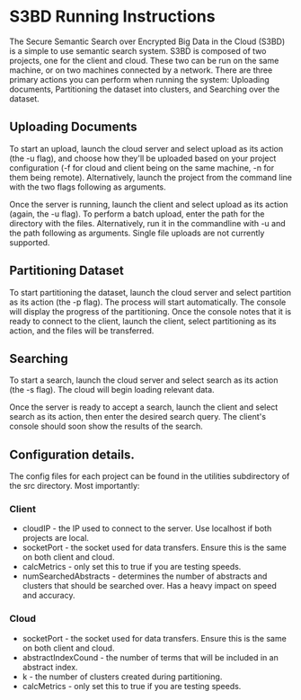 # S3BD Running Instructions

The Secure Semantic Search over Encrypted Big Data in the Cloud (S3BD) is a simple to use semantic search system.  S3BD is composed of two projects, one for the client and cloud.  These two can be run on the same machine, or on two machines connected by a network.  There are three primary actions you can perform when running the system: Uploading documents, Partitioning the dataset into clusters, and Searching over the dataset.

## Uploading Documents

To start an upload, launch the cloud server and select upload as its action (the -u flag), and choose how they'll be uploaded based on your project configuration (-f for cloud and client being on the same machine, -n for them being remote). Alternatively, launch the project from the command line with the two flags following as arguments.

Once the server is running, launch the client and select upload as its action (again, the -u flag).  To perform a batch upload, enter the path for the directory with the files.  Alternatively, run it in the commandline with -u and the path following as arguments.  Single file uploads are not currently supported.

## Partitioning Dataset

To start partitioning the dataset, launch the cloud server and select partition as its action (the -p flag).  The process will start automatically.  The console will display the progress of the partitioning.  Once the console notes that it is ready to connect to the client, launch the client, select partitioning as its action, and the files will be transferred.

## Searching

To start a search, launch the cloud server and select search as its action (the -s flag).  The cloud will begin loading relevant data.

Once the server is ready to accept a search, launch the client and select search as its action, then enter the desired search query.  The client's console should soon show the results of the search.

## Configuration details.

The config files for each project can be found in the utilities subdirectory of the src directory.  Most importantly:

### Client

  * cloudIP - the IP used to connect to the server.  Use localhost if both projects are local.
  * socketPort - the socket used for data transfers.  Ensure this is the same on both client and cloud.
  * calcMetrics - only set this to true if you are testing speeds.
  * numSearchedAbstracts - determines the number of abstracts and clusters that should be searched over.  Has a heavy impact on speed and accuracy.
  
### Cloud

  * socketPort - the socket used for data transfers.  Ensure this is the same on both client and cloud.
  * abstractIndexCound - the number of terms that will be included in an abstract index.
  * k - the number of clusters created during partitioning.
  * calcMetrics - only set this to true if you are testing speeds.